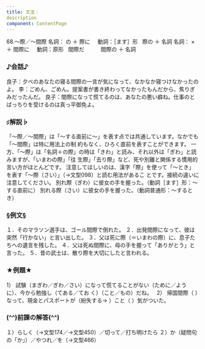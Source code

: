```yaml
---
title: 文法：
description
component: ContentPage
---
```



68.～際／～間際
名詞： の ＋ 際に    
動詞：［ます］形   際の ＋ 名詞
名詞： × ＋ 間際に    
動詞：原形   間際だ    
      間際の ＋ 名詞
### ♪会話♪
良子：夕べのあなたの寝る間際の一言が気になって、なかなか寝つけなかったのよ。
李：ごめん、ごめん。提案書が書き終わってなかったもんだから、焦りぎみだったんだ。
良子：間際になって慌てるのは、あなたの悪い癖ね。仕事のとばっちりを受けるのは真っ平御免よ。
### ♯解説♭
「～際／～間際」は「～する直前に～」を表す点では共通しています。なかでも「～間際」は特に用法上の制 約もなく、ひろく直前を表すことができます。
一方、「～際」は「名詞＋の際」の時は「きわ」と読み、それ以外は「ぎわ」と読みますが、「いまわの際」「往 生際」「去り際」など、死や別離と関係する慣用的言い方がほとんどです。
注意してほしいのは、漢字「際」を使って「～とき」を表す「～際（さい）」（→文型098）と読む用法があるこ とです。接続の違いに注意してください。
別れ際（ぎわ）に彼女の手を握った。（動詞［ます］形：～する直前に） 別れる際（さい）に彼女の手を握った。（動詞普通形：～するとき）
### §例文§
１．そのマラソン選手は、ゴール間際で倒れた。
２．出発間際になって、彼は突然「行かない」と言い出した。
３．父は死に際（＝いまわの際）に、息子たちへの遺言を残した。
４．父は死ぬ間際に、母の手を握って「ありがとう」と言った。
５．昔の武士は、散り際を大切にしたと言われる。
### ★例題★
1） 試験（まぎわ／ぎわ／さい）になって慌てることがない（ために／ように）、今から勉強し（てある／てお
く）（こと／もの）だね。  
2） 帰国間際（ ）なって、現金とパスポートが（紛失する→ ）こと（ ）気がついた。
### (^^)前課の解答(^^)
１）らしく（→文型174／→文型450）／切って／打ち明けたら
２）か（疑問句の「か」）／やつれ／を（→文型466）
